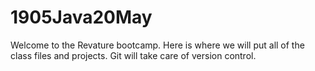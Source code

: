 # 1905Java20May

Welcome to the Revature bootcamp. Here is where we will put all of the class files and projects. Git will take care of version control.
